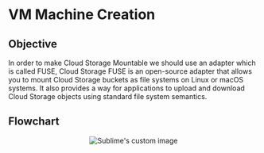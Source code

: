 # VM Machine Creation

## Objective
In order to make Cloud Storage Mountable we should use an adapter which is called FUSE, Cloud Storage FUSE is an open-source adapter that allows you to mount Cloud Storage buckets as file systems on Linux or macOS systems.
It also provides a way for applications to upload and download Cloud Storage objects using standard file system semantics.

## Flowchart
<p align="center">
  <img src="https://user-images.githubusercontent.com/82225825/210511565-5570c06b-3532-4a5e-a498-ce8a2b6cf9c1.png" alt="Sublime's custom image"/>
</p>
